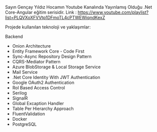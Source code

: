 
Sayın Gençay Yıldız Hocamın Youtube Kanalında Yayınlamış Olduğu .Net Core-Angular eğitim serisidir.
Link : https://www.youtube.com/playlist?list=PLQVXoXFVVtp1DFmoTL4cPTWEWiqndKexZ

Projede kullanılan teknoloji ve yaklaşımlar:

Backend
<ul>
  <li>Onion Architecture</li>
  <li>Entity Framework Core - Code First</li>
 <li>Sync-Async Repository Design Pattern</li>
 <li>CQRS-Mediator Pattern</li>
 <li>Azure BlobStorage & Local Storage Service</li>
 <li>Mail Service</li>
 <li>.Net Core Identity With JWT Authentication</li>
 <li>Google  OAuth2 Authentication</li>
 <li>Rol Based Access Control</li>
 <li>Serilog</li>
 <li>SignalR</li>
 <li>Global Excaption Handler</li>
 <li>Table Per Hierarchy Approach</li>
 <li>FluentValidation</li>
  <li>Docker</li>
   <li>PostgreSQL</li>

</ul>

